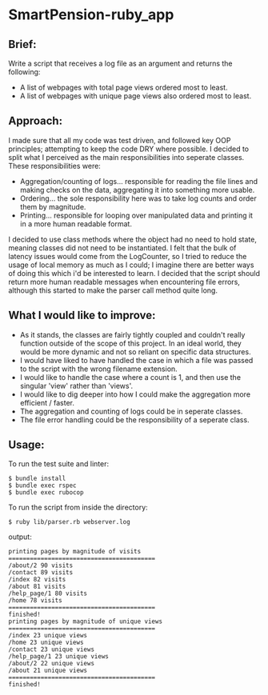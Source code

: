 # SmartPension-ruby_app

## Brief:
Write a script that receives a log file as an argument and returns the following:
- A list of webpages with total page views ordered most to least.
- A list of webpages with unique page views also ordered most to least.

## Approach:
I made sure that all my code was test driven, and followed key OOP principles; attempting to keep the code DRY where possible.
I decided to split what I perceived as the main responsibilities into seperate classes. These responsibilities were:
- Aggregation/counting of logs... responsible for reading the file lines and making checks on the data, aggregating it into something more usable.
- Ordering... the sole responsibility here was to take log counts and order them by magnitude.
- Printing... responsible for looping over manipulated data and printing it in a more human readable format.

I decided to use class methods where the object had no need to hold state, meaning classes did not need to be instantiated.
I felt that the bulk of latency issues would come from the LogCounter, so I tried to reduce the usage of local memory as much as I could; I imagine there are better ways of doing this which i'd be interested to learn.
I decided that the script should return more human readable messages when encountering file errors, although this started to make the parser call method quite long.

## What I would like to improve:
- As it stands, the classes are fairly tightly coupled and couldn't really function outside of the scope of this project. In an ideal world, they would be more dynamic and not so reliant on specific data structures.
- I would have liked to have handled the case in which a file was passed to the script with the wrong filename extension.
- I would like to handle the case where a count is 1, and then use the singular 'view' rather than 'views'.
- I would like to dig deeper into how I could make the aggregation more efficient / faster.
- The aggregation and counting of logs could be in seperate classes.
- The file error handling could be the responsibility of a seperate class.

## Usage:

To run the test suite and linter:
```
$ bundle install
$ bundle exec rspec
$ bundle exec rubocop
```

To run the script from inside the directory:
```
$ ruby lib/parser.rb webserver.log
```

output:
```
printing pages by magnitude of visits
=========================================
/about/2 90 visits
/contact 89 visits
/index 82 visits
/about 81 visits
/help_page/1 80 visits
/home 78 visits
=========================================
finished!
printing pages by magnitude of unique views
=========================================
/index 23 unique views
/home 23 unique views
/contact 23 unique views
/help_page/1 23 unique views
/about/2 22 unique views
/about 21 unique views
=========================================
finished!
```
